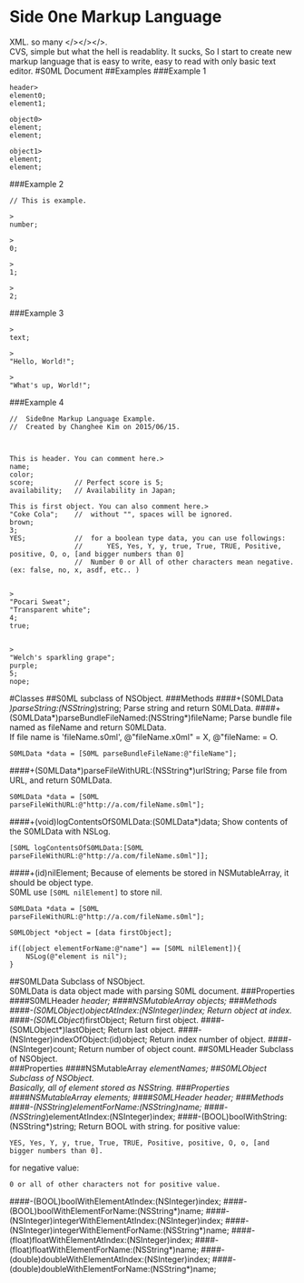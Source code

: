 Side 0ne Markup Language
========================
XML. so many \</>\</>\</>.  
CVS, simple but what the hell is readablity.
It sucks, So I start to create new markup language that is easy to write, easy to read with only basic text editor.
#S0ML Document
##Examples
###Example 1
```
header>
element0;
element1;

object0>
element;
element;

object1>
element;
element;
```

###Example 2
```
// This is example.

>
number;

>
0;

>
1;

>
2;
```

###Example 3
```
>
text;

>
"Hello, World!";

>
"What's up, World!";
```

###Example 4
```
//	Side0ne Markup Language Example.
//	Created by Changhee Kim on 2015/06/15.



This is header. You can comment here.>
name;
color;
score;			// Perfect score is 5;
availability;	// Availability in Japan;

This is first object. You can also comment here.>
"Coke Cola";	//	without "", spaces will be ignored.
brown;
3;
YES;			//	for a boolean type data, you can use followings:
				//		YES, Yes, Y, y, true, True, TRUE, Positive, positive, O, o, [and bigger numbers than 0]
				//	Number 0 or All of other characters mean negative. (ex: false, no, x, asdf, etc.. )


>
"Pocari Sweat";
"Transparent white";
4;
true;


>
"Welch's sparkling grape";
purple;
5;
nope;
```

#Classes
##S0ML
subclass of NSObject.
###Methods
####+(S0MLData *)parseString:(NSString*)string;
Parse string and return S0MLData.
####+(S0MLData*)parseBundleFileNamed:(NSString*)fileName;
Parse bundle file named as fileName and return S0MLData.  
If file name is 'fileName.s0ml', @"fileName.x0ml" = X, @"fileName: = O.

```
S0MLData *data = [S0ML parseBundleFileName:@"fileName"];
```
####+(S0MLData*)parseFileWithURL:(NSString*)urlString;
Parse file from URL, and return S0MLData.

```
S0MLData *data = [S0ML parseFileWithURL:@"http://a.com/fileName.s0ml"];
```
####+(void)logContentsOfS0MLData:(S0MLData*)data;
Show contents of the S0MLData with NSLog.  

```
[S0ML logContentsOfS0MLData:[S0ML parseFileWithURL:@"http://a.com/fileName.s0ml"]];
```
####+(id)nilElement;
Because of elements be stored in NSMutableArray, it should be object type.  
S0ML use ```[S0ML nilElement]``` to store nil.

```
S0MLData *data = [S0ML parseFileWithURL:@"http://a.com/fileName.s0ml"];

S0MLObject *object = [data firstObject];

if([object elementForName:@"name"] == [S0ML nilElement]){
	NSLog(@"element is nil");
}
```
##S0MLData
Subclass of NSObject.  
S0MLData is data object made with parsing S0ML document.
###Properties
####S0MLHeader *header;
####NSMutableArray *objects;
###Methods
####-(S0MLObject*)objectAtIndex:(NSInteger)index;
Return object at index.
####-(S0MLObject*)firstObject;
Return first object.
####-(S0MLObject*)lastObject;
Return last object.
####-(NSInteger)indexOfObject:(id)object;
Return index number of object.
####-(NSInteger)count;
Return number of object count.
##S0MLHeader
Subclass of NSObject.  
###Properties
####NSMutableArray *elementNames;
##S0MLObject
Subclass of NSObject.  
Basically, all of element stored as NSString.
###Properties
####NSMutableArray *elements;
####S0MLHeader *header;
###Methods
####-(NSString*)elementForName:(NSString*)name;
####-(NSString*)elementAtIndex:(NSInteger)index;
####-(BOOL)boolWithString:(NSString*)string;
Return BOOL with string.
for positive value:
````
YES, Yes, Y, y, true, True, TRUE, Positive, positive, O, o, [and bigger numbers than 0].
````  
for negative value:
````
0 or all of other characters not for positive value.
````
####-(BOOL)boolWithElementAtIndex:(NSInteger)index;
####-(BOOL)boolWithElementForName:(NSString*)name;
####-(NSInteger)integerWithElementAtIndex:(NSInteger)index;
####-(NSInteger)integerWithElementForName:(NSString*)name;
####-(float)floatWithElementAtIndex:(NSInteger)index;
####-(float)floatWithElementForName:(NSString*)name;
####-(double)doubleWithElementAtIndex:(NSInteger)index;
####-(double)doubleWithElementForName:(NSString*)name;
